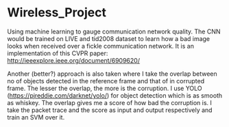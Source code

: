 # Wireless_Project
Using machine learning to gauge communication network quality. The CNN would be trained on LIVE and tid2008 dataset to learn how a bad image looks when received over a fickle communication network. It is an implementation of this CVPR paper: http://ieeexplore.ieee.org/document/6909620/

Another (better?) approach is also taken where I take the overlap between no of objects detected in the reference frame and that of in corrupted frame. The lesser the overlap, the more is the corruption. I use YOLO (https://pjreddie.com/darknet/yolo/) for object detection which is as smooth as whiskey. The overlap gives me a score of how bad the corruption is. I take the packet trace and the score as input and output respectively and train an SVM over it. 
